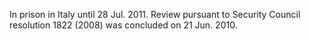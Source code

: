  In prison in Italy until 28 Jul. 2011. Review pursuant to Security Council 
resolution 1822 (2008) was concluded on 21 Jun. 2010. 

